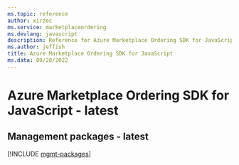 ```yaml
---
ms.topic: reference
author: xirzec
ms.service: marketplaceordering
ms.devlang: javascript
description: Reference for Azure Marketplace Ordering SDK for JavaScript
ms.author: jeffish
title: Azure Marketplace Ordering SDK for JavaScript
ms.data: 09/28/2022
---
```

# Azure Marketplace Ordering SDK for JavaScript - latest

## Management packages - latest
[!INCLUDE [mgmt-packages](marketplace-ordering-mgmt-index.md)]